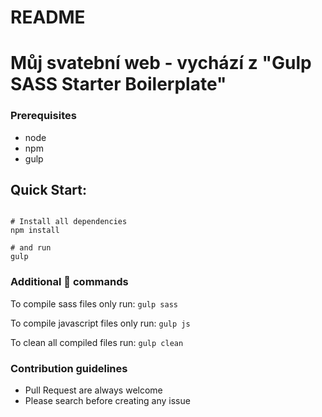 # README #

# Můj svatební web - vychází z "Gulp SASS Starter Boilerplate"

### Prerequisites
* node
* npm
* gulp

## Quick Start:

```shell

# Install all dependencies
npm install

# and run
gulp

```

### Additional :shit: commands
To compile sass files only run:  `gulp sass`

To compile javascript files only run:  `gulp js`

To clean all compiled files run: `gulp clean`

### Contribution guidelines ###
* Pull Request are always welcome
* Please search before creating any issue
